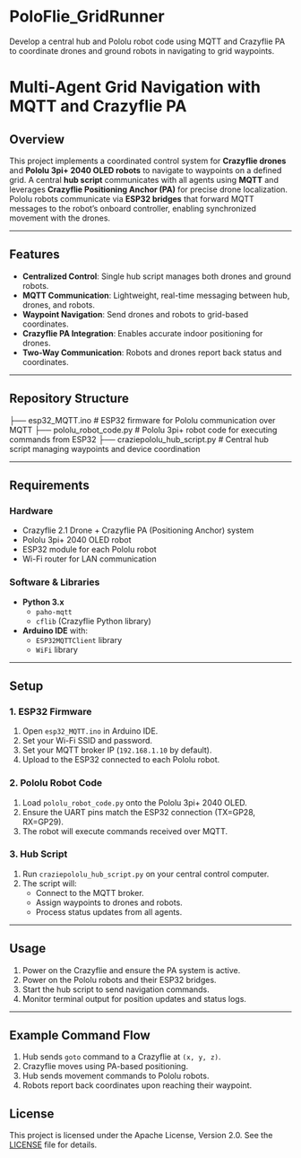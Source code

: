 # PoloFlie_GridRunner
Develop a central hub and Pololu robot code using MQTT and Crazyflie PA to coordinate drones and ground robots in navigating to grid waypoints. 

# Multi-Agent Grid Navigation with MQTT and Crazyflie PA

## Overview
This project implements a coordinated control system for **Crazyflie drones** and **Pololu 3pi+ 2040 OLED robots** to navigate to waypoints on a defined grid. A central **hub script** communicates with all agents using **MQTT** and leverages **Crazyflie Positioning Anchor (PA)** for precise drone localization.  
Pololu robots communicate via **ESP32 bridges** that forward MQTT messages to the robot’s onboard controller, enabling synchronized movement with the drones.

---

## Features
- **Centralized Control**: Single hub script manages both drones and ground robots.
- **MQTT Communication**: Lightweight, real-time messaging between hub, drones, and robots.
- **Waypoint Navigation**: Send drones and robots to grid-based coordinates.
- **Crazyflie PA Integration**: Enables accurate indoor positioning for drones.
- **Two-Way Communication**: Robots and drones report back status and coordinates.

---

## Repository Structure
├── esp32_MQTT.ino # ESP32 firmware for Pololu communication over MQTT
├── pololu_robot_code.py # Pololu 3pi+ robot code for executing commands from ESP32
├── craziepololu_hub_script.py # Central hub script managing waypoints and device coordination

---

## Requirements

### Hardware
- Crazyflie 2.1 Drone + Crazyflie PA (Positioning Anchor) system  
- Pololu 3pi+ 2040 OLED robot  
- ESP32 module for each Pololu robot  
- Wi-Fi router for LAN communication  

### Software & Libraries
- **Python 3.x**  
  - `paho-mqtt`  
  - `cflib` (Crazyflie Python library)  
- **Arduino IDE** with:
  - `ESP32MQTTClient` library  
  - `WiFi` library  

---

## Setup

### 1. ESP32 Firmware
1. Open `esp32_MQTT.ino` in Arduino IDE.
2. Set your Wi-Fi SSID and password.
3. Set your MQTT broker IP (`192.168.1.10` by default).
4. Upload to the ESP32 connected to each Pololu robot.

### 2. Pololu Robot Code
1. Load `pololu_robot_code.py` onto the Pololu 3pi+ 2040 OLED.
2. Ensure the UART pins match the ESP32 connection (TX=GP28, RX=GP29).
3. The robot will execute commands received over MQTT.

### 3. Hub Script
1. Run `craziepololu_hub_script.py` on your central control computer.
2. The script will:
   - Connect to the MQTT broker.
   - Assign waypoints to drones and robots.
   - Process status updates from all agents.

---

## Usage
1. Power on the Crazyflie and ensure the PA system is active.
2. Power on the Pololu robots and their ESP32 bridges.
3. Start the hub script to send navigation commands.
4. Monitor terminal output for position updates and status logs.

---

## Example Command Flow
1. Hub sends `goto` command to a Crazyflie at `(x, y, z)`.
2. Crazyflie moves using PA-based positioning.
3. Hub sends movement commands to Pololu robots.
4. Robots report back coordinates upon reaching their waypoint.

## License

This project is licensed under the Apache License, Version 2.0. See the [LICENSE](LICENSE) file for details.
